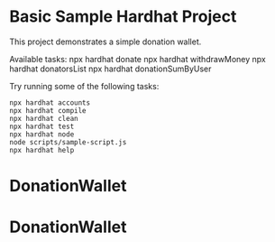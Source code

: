 # Basic Sample Hardhat Project

This project demonstrates a simple donation wallet.

Available tasks:
npx hardhat donate
npx hardhat withdrawMoney
npx hardhat donatorsList
npx hardhat donationSumByUser

Try running some of the following tasks:

```shell
npx hardhat accounts
npx hardhat compile
npx hardhat clean
npx hardhat test
npx hardhat node
node scripts/sample-script.js
npx hardhat help
```
# DonationWallet
# DonationWallet
